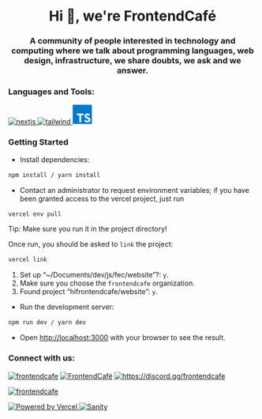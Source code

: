 <h1 align="center">Hi 👋, we're FrontendCafé </h1>
<h3 align="center">A community of people interested in technology and computing where we talk about programming languages, web design, infrastructure, we share doubts, we ask and we answer.</h3>

<h3 align="left">Languages and Tools:</h3>
<p align="left"> <a href="https://nextjs.org/" target="_blank"> <img src="https://cdn.worldvectorlogo.com/logos/nextjs-3.svg" alt="nextjs" width="40" height="40"/> </a> <a href="https://tailwindcss.com/" target="_blank"> <img src="https://www.vectorlogo.zone/logos/tailwindcss/tailwindcss-icon.svg" alt="tailwind" width="40" height="40"/> </a> <a href="https://www.typescriptlang.org/" target="_blank"> <img src="https://raw.githubusercontent.com/devicons/devicon/master/icons/typescript/typescript-original.svg" alt="typescript" width="40" height="40"/> </a> </p>

<h3 align="left">Getting Started</h3>

- Install dependencies:

```bash
npm install / yarn install
```

- Contact an administrator to request environment variables; if you have been granted access to the vercel project, just run

```bash
vercel env pull
```

Tip: Make sure you run it in the project directory!

Once run, you should be asked to `link` the project:

```bash
vercel link
```

1. Set up “~/Documents/dev/js/fec/website”?: `y`.
2. Make sure you choose the `frontendcafe` organization.
3. Found project “hifrontendcafe/website”: `y`.

- Run the development server:

```bash
npm run dev / yarn dev
```

- Open [http://localhost:3000](http://localhost:3000) with your browser to see the result.

<h3 align="left">Connect with us:</h3>
<p align="left">
<a href="https://twitter.com/frontendcafe" target="blank"><img align="center" src="https://cdn.jsdelivr.net/npm/simple-icons@3.0.1/icons/twitter.svg" alt="frontendcafe" height="30" width="40" /></a>
<a href="https://www.linkedin.com/company/frontendcafe/" target="blank"><img align="center" src="https://cdn.jsdelivr.net/npm/simple-icons@3.0.1/icons/linkedin.svg" alt="FrontendCafé " height="30" width="40" /></a>
<a href="https://discord.gg/frontendcafe" target="blank"><img align="center" src="https://cdn.jsdelivr.net/npm/simple-icons@3.0.1/icons/discord.svg" alt="https://discord.gg/frontendcafe" height="30" width="40" /></a>
</p>

<p align="left"> <a href="https://twitter.com/frontendcafe" target="blank"><img src="https://img.shields.io/twitter/follow/frontendcafe?logo=twitter&style=for-the-badge" alt="frontendcafe" /></a> </p>

<a href="https://vercel.com/?utm_source=hifrontendcafe&utm_campaign=oss">
  <img src="https://www.datocms-assets.com/31049/1618983297-powered-by-vercel.svg" alt="Powered by Vercel" />
</a>
<a href="https://sanity.io">
  <img src="https://cdn.sanity.io/images/3do82whm/next/51af00784c5addcf63ae7f0c416756acca7e63ac-353x71.svg?w=190&fm=png&dl=sanity-logo.png" alt="Sanity" />
</a>

